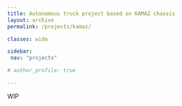 ```yaml
---
title: Autonomous truck project based on KAMAZ chassis
layout: archive
permalink: /projects/kamaz/

classes: wide

sidebar:
 nav: "projects"

# author_profile: true

---
```


WIP
<!-- Recently we have finished our research project on the development of a robotized autonomous driving truck for cargo transportation in congested city environments. I was responsible for the development of a truck simulation model equipped with Velodyne LiDAR sensor, IMU, GPS, and cameras which passes this data to the main ROS core in Webots. My responsibility was the development of a pipeline for sending data from these sensors to global and local path planning algorithms for testing and evaluation of their performance. Moreover, I was responsible for the development of communication between main ROS module to the separate web-interface through WebSockets, which was used for visualization of truck’s global position in a special GUI interface, it’s local and global planner coordinates, and for the dispatch of location goals to the truck. The results of this work are currently under review process for the flagship IEEE conference in transportation.  -->
